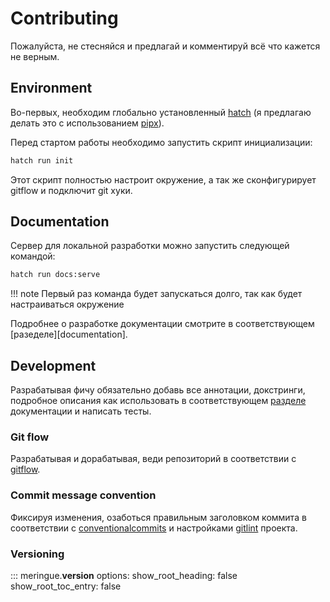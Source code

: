 # Contributing

Пожалуйста, не стесняйся и предлагай и комментируй всё что кажется не верным.


## Environment

Во-первых, необходим глобально установленный [hatch](https://hatch.pypa.io/) (я предлагаю делать это с использованием [pipx](https://github.com/pypa/pipx)).

Перед стартом работы необходимо запустить скрипт инициализации:

```bash
hatch run init
```

Этот скрипт полностью настроит окружение, а так же сконфигурирует gitflow и подключит git хуки.


## Documentation

Сервер для локальной разработки можно запустить следующей командой:

```bash
hatch run docs:serve
```

!!! note
	Первый раз команда будет запускаться долго, так как будет настраиваться окружение

Подробнее о разработке документации смотрите в соответствующем [разеделе][documentation].


## Development

Разрабатывая фичу обязательно добавь все аннотации, докстринги, подробное описания как использовать в соответствующем [разделе](../../usage) документации и написать тесты.


### Git flow

Разрабатывая и дорабатывая, веди репозиторий в соответствии с [gitflow](https://github.com/petervanderdoes/gitflow-avh).


### Commit message convention

Фиксируя изменения, озаботься правильным заголовком коммита в соответствии с [conventionalcommits](https://www.conventionalcommits.org/en/v1.0.0/) и настройками [gitlint](https://jorisroovers.com/gitlint/latest/) проекта.


### Versioning

::: meringue.__version__
    options:
      show_root_heading: false
      show_root_toc_entry: false
